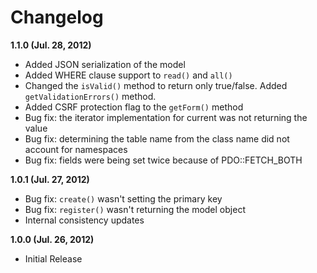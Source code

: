 # Changelog

**1.1.0 (Jul. 28, 2012)**

- Added JSON serialization of the model
- Added WHERE clause support to `read()` and `all()`
- Changed the `isValid()` method to return only true/false. Added `getValidationErrors()` method.
- Added CSRF protection flag to the `getForm()` method
- Bug fix: the iterator implementation for current was not returning the value
- Bug fix: determining the table name from the class name did not account for namespaces
- Bug fix: fields were being set twice because of PDO::FETCH_BOTH

**1.0.1 (Jul. 27, 2012)**

- Bug fix: `create()` wasn't setting the primary key
- Bug fix: `register()` wasn't returning the model object
- Internal consistency updates

**1.0.0 (Jul. 26, 2012)**

- Initial Release

